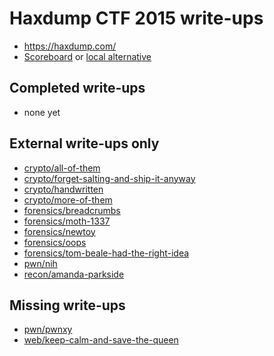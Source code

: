 # Haxdump CTF 2015 write-ups

* <https://haxdump.com/>
* [Scoreboard](https://haxdump.com/scoreboard) or [local alternative](TODOLOCAL)

## Completed write-ups

* none yet

## External write-ups only

* [crypto/all-of-them](crypto/all-of-them)
* [crypto/forget-salting-and-ship-it-anyway](crypto/forget-salting-and-ship-it-anyway)
* [crypto/handwritten](crypto/handwritten)
* [crypto/more-of-them](crypto/more-of-them)
* [forensics/breadcrumbs](forensics/breadcrumbs)
* [forensics/moth-1337](forensics/moth-1337)
* [forensics/newtoy](forensics/newtoy)
* [forensics/oops](forensics/oops)
* [forensics/tom-beale-had-the-right-idea](forensics/tom-beale-had-the-right-idea)
* [pwn/nih](pwn/nih)
* [recon/amanda-parkside](recon/amanda-parkside)

## Missing write-ups

* [pwn/pwnxy](pwn/pwnxy)
* [web/keep-calm-and-save-the-queen](web/keep-calm-and-save-the-queen)